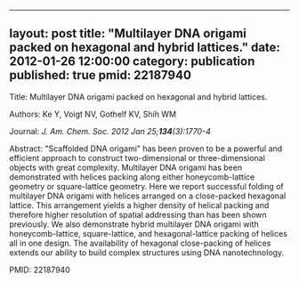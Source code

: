 
---
layout: post
title:  "Multilayer DNA origami packed on hexagonal and hybrid lattices."
date:   2012-01-26 12:00:00
category:  publication
published: true
pmid: 22187940
---

Title: Multilayer DNA origami packed on hexagonal and hybrid lattices.

Authors: Ke Y, Voigt NV, Gothelf KV, Shih WM

Journal: *J. Am. Chem. Soc. 2012 Jan 25;**134**(3):1770-4*

Abstract: "Scaffolded DNA origami" has been proven to be a powerful and efficient approach to construct two-dimensional or three-dimensional objects with great complexity. Multilayer DNA origami has been demonstrated with helices packing along either honeycomb-lattice geometry or square-lattice geometry. Here we report successful folding of multilayer DNA origami with helices arranged on a close-packed hexagonal lattice. This arrangement yields a higher density of helical packing and therefore higher resolution of spatial addressing than has been shown previously. We also demonstrate hybrid multilayer DNA origami with honeycomb-lattice, square-lattice, and hexagonal-lattice packing of helices all in one design. The availability of hexagonal close-packing of helices extends our ability to build complex structures using DNA nanotechnology.

PMID: 22187940

